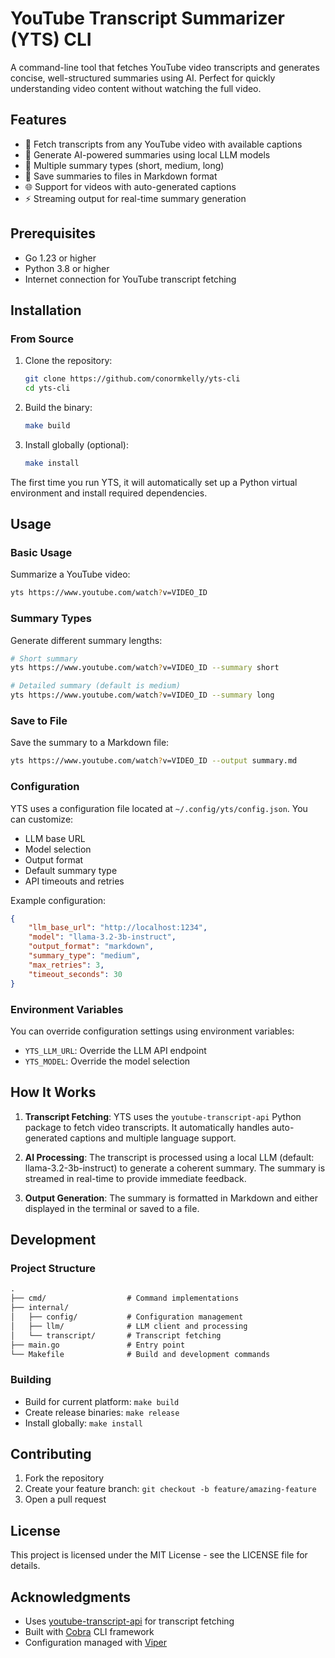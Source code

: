 # YouTube Transcript Summarizer (YTS) CLI

A command-line tool that fetches YouTube video transcripts and generates concise, well-structured summaries using AI. Perfect for quickly understanding video content without watching the full video.

## Features

- 🎥 Fetch transcripts from any YouTube video with available captions
- 🤖 Generate AI-powered summaries using local LLM models
- 📝 Multiple summary types (short, medium, long)
- 💾 Save summaries to files in Markdown format
- 🌐 Support for videos with auto-generated captions
- ⚡ Streaming output for real-time summary generation

## Prerequisites

- Go 1.23 or higher
- Python 3.8 or higher
- Internet connection for YouTube transcript fetching

## Installation

### From Source

1. Clone the repository:

   ```bash
   git clone https://github.com/conormkelly/yts-cli
   cd yts-cli
   ```

2. Build the binary:

   ```bash
   make build
   ```

3. Install globally (optional):

   ```bash
   make install
   ```

The first time you run YTS, it will automatically set up a Python virtual environment and install required dependencies.

## Usage

### Basic Usage

Summarize a YouTube video:

```bash
yts https://www.youtube.com/watch?v=VIDEO_ID
```

### Summary Types

Generate different summary lengths:

```bash
# Short summary
yts https://www.youtube.com/watch?v=VIDEO_ID --summary short

# Detailed summary (default is medium)
yts https://www.youtube.com/watch?v=VIDEO_ID --summary long
```

### Save to File

Save the summary to a Markdown file:

```bash
yts https://www.youtube.com/watch?v=VIDEO_ID --output summary.md
```

### Configuration

YTS uses a configuration file located at `~/.config/yts/config.json`. You can customize:

- LLM base URL
- Model selection
- Output format
- Default summary type
- API timeouts and retries

Example configuration:

```json
{
    "llm_base_url": "http://localhost:1234",
    "model": "llama-3.2-3b-instruct",
    "output_format": "markdown",
    "summary_type": "medium",
    "max_retries": 3,
    "timeout_seconds": 30
}
```

### Environment Variables

You can override configuration settings using environment variables:

- `YTS_LLM_URL`: Override the LLM API endpoint
- `YTS_MODEL`: Override the model selection

## How It Works

1. **Transcript Fetching**: YTS uses the `youtube-transcript-api` Python package to fetch video transcripts. It automatically handles auto-generated captions and multiple language support.

2. **AI Processing**: The transcript is processed using a local LLM (default: llama-3.2-3b-instruct) to generate a coherent summary. The summary is streamed in real-time to provide immediate feedback.

3. **Output Generation**: The summary is formatted in Markdown and either displayed in the terminal or saved to a file.

## Development

### Project Structure

```txt
.
├── cmd/                  # Command implementations
├── internal/
│   ├── config/           # Configuration management
│   ├── llm/              # LLM client and processing
│   └── transcript/       # Transcript fetching
├── main.go               # Entry point
└── Makefile              # Build and development commands
```

### Building

- Build for current platform: `make build`
- Create release binaries: `make release`
- Install globally: `make install`

## Contributing

1. Fork the repository
2. Create your feature branch: `git checkout -b feature/amazing-feature`
3. Open a pull request

## License

This project is licensed under the MIT License - see the LICENSE file for details.

## Acknowledgments

- Uses [youtube-transcript-api](https://github.com/jdepoix/youtube-transcript-api) for transcript fetching
- Built with [Cobra](https://github.com/spf13/cobra) CLI framework
- Configuration managed with [Viper](https://github.com/spf13/viper)
